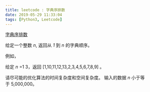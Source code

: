 ```yaml
---
title: leetcode : 字典序排数
date: 2019-05-29 11:33:04
tags: [Python3, Leetcode]
---
```


[字典序排数](https://leetcode-cn.com/problems/lexicographical-numbers/)

<p>给定一个整数&nbsp;<em>n</em>, 返回从&nbsp;<em>1&nbsp;</em>到&nbsp;<em>n&nbsp;</em>的字典顺序。</p>

<!-- more -->

<p>例如，</p>

<p>给定 <em>n</em> =1 3，返回 [1,10,11,12,13,2,3,4,5,6,7,8,9] 。</p>

<p>请尽可能的优化算法的时间复杂度和空间复杂度。 输入的数据&nbsp;<em>n&nbsp;</em>小于等于&nbsp;5,000,000。</p>
